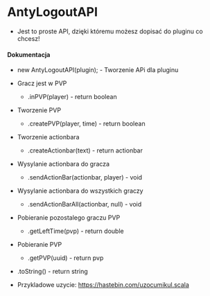 # AntyLogoutAPI

* Jest to proste API, dzięki któremu możesz dopisać do pluginu co chcesz!

#### Dokumentacja

* new AntyLogoutAPI(plugin); - Tworzenie APi dla pluginu

* Gracz jest w PVP
  * .inPVP(player) - return boolean

* Tworzenie PVP
  * .createPVP(player, time) - return boolean

* Tworzenie actionbara
  * .createActionbar(text) - return actionbar

* Wysylanie actionbara do gracza
  * .sendActionBar(actionbar, player) - void

* Wysylanie actionbara do wszystkich graczy
  * .sendActionBarAll(actionbar, null) - void

* Pobieranie pozostalego graczu PVP
  * .getLeftTime(pvp) - return double

* Pobieranie PVP
  * .getPVP(uuid) - return pvp

* .toString() - return string

* Przykladowe uzycie: https://hastebin.com/uzocumikul.scala
